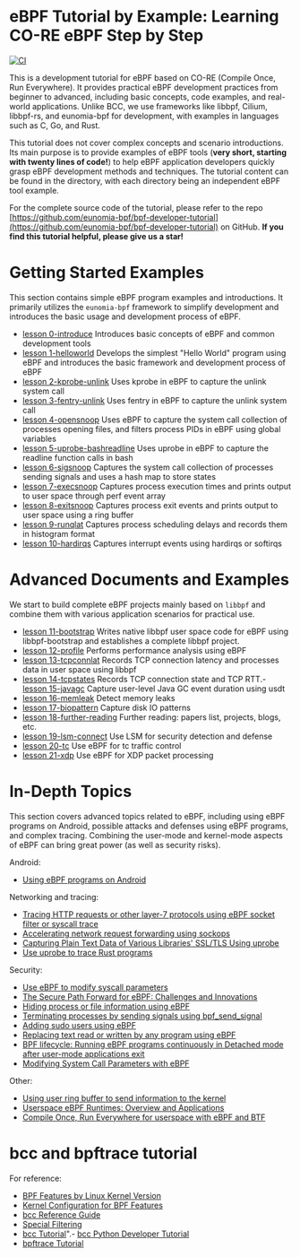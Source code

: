 # eBPF Tutorial by Example: Learning CO-RE eBPF Step by Step

[![CI](https://github.com/eunomia-bpf/bpf-developer-tutorial/actions/workflows/main.yml/badge.svg)](https://github.com/eunomia-bpf/bpf-developer-tutorial/actions/workflows/main.yml)

This is a development tutorial for eBPF based on CO-RE (Compile Once, Run Everywhere). It provides practical eBPF development practices from beginner to advanced, including basic concepts, code examples, and real-world applications. Unlike BCC, we use frameworks like libbpf, Cilium, libbpf-rs, and eunomia-bpf for development, with examples in languages such as C, Go, and Rust.

This tutorial does not cover complex concepts and scenario introductions. Its main purpose is to provide examples of eBPF tools (**very short, starting with twenty lines of code!**) to help eBPF application developers quickly grasp eBPF development methods and techniques. The tutorial content can be found in the directory, with each directory being an independent eBPF tool example.

For the complete source code of the tutorial, please refer to the repo [https://github.com/eunomia-bpf/bpf-developer-tutorial](https://github.com/eunomia-bpf/bpf-developer-tutorial) on GitHub. **If you find this tutorial helpful, please give us a star!**

# Getting Started Examples

This section contains simple eBPF program examples and introductions. It primarily utilizes the `eunomia-bpf` framework to simplify development and introduces the basic usage and development process of eBPF.

- [lesson 0-introduce](0-introduce/README.md) Introduces basic concepts of eBPF and common development tools
- [lesson 1-helloworld](1-helloworld/README.md) Develops the simplest "Hello World" program using eBPF and introduces the basic framework and development process of eBPF
- [lesson 2-kprobe-unlink](2-kprobe-unlink/README.md) Uses kprobe in eBPF to capture the unlink system call
- [lesson 3-fentry-unlink](3-fentry-unlink/README.md) Uses fentry in eBPF to capture the unlink system call
- [lesson 4-opensnoop](4-opensnoop/README.md) Uses eBPF to capture the system call collection of processes opening files, and filters process PIDs in eBPF using global variables
- [lesson 5-uprobe-bashreadline](5-uprobe-bashreadline/README.md) Uses uprobe in eBPF to capture the readline function calls in bash
- [lesson 6-sigsnoop](6-sigsnoop/README.md) Captures the system call collection of processes sending signals and uses a hash map to store states
- [lesson 7-execsnoop](7-execsnoop/README.md) Captures process execution times and prints output to user space through perf event array
- [lesson 8-exitsnoop](8-exitsnoop/README.md) Captures process exit events and prints output to user space using a ring buffer
- [lesson 9-runqlat](9-runqlat/README.md) Captures process scheduling delays and records them in histogram format
- [lesson 10-hardirqs](10-hardirqs/README.md) Captures interrupt events using hardirqs or softirqs

# Advanced Documents and Examples

We start to build complete eBPF projects mainly based on `libbpf` and combine them with various application scenarios for practical use.

- [lesson 11-bootstrap](11-bootstrap/README.md) Writes native libbpf user space code for eBPF using libbpf-bootstrap and establishes a complete libbpf project.
- [lesson 12-profile](12-profile/README.md) Performs performance analysis using eBPF
- [lesson 13-tcpconnlat](13-tcpconnlat/README.md) Records TCP connection latency and processes data in user space using libbpf
- [lesson 14-tcpstates](14-tcpstates/README.md) Records TCP connection state and TCP RTT.- [lesson 15-javagc](15-javagc/README.md) Capture user-level Java GC event duration using usdt
- [lesson 16-memleak](16-memleak/README.md) Detect memory leaks
- [lesson 17-biopattern](17-biopattern/README.md) Capture disk IO patterns
- [lesson 18-further-reading](18-further-reading/README.md) Further reading: papers list, projects, blogs, etc.
- [lesson 19-lsm-connect](19-lsm-connect/README.md) Use LSM for security detection and defense
- [lesson 20-tc](20-tc/README.md) Use eBPF for tc traffic control
- [lesson 21-xdp](21-xdp/README.md) Use eBPF for XDP packet processing

# In-Depth Topics

This section covers advanced topics related to eBPF, including using eBPF programs on Android, possible attacks and defenses using eBPF programs, and complex tracing. Combining the user-mode and kernel-mode aspects of eBPF can bring great power (as well as security risks).

Android:

- [Using eBPF programs on Android](22-android/README.md)

Networking and tracing:

- [Tracing HTTP requests or other layer-7 protocols using eBPF socket filter or syscall trace](23-http/README.md)
- [Accelerating network request forwarding using sockops](29-sockops/README.md)
- [Capturing Plain Text Data of Various Libraries' SSL/TLS Using uprobe](30-sslsniff/README.md)
- [Use uprobe to trace Rust programs](37-uprobe-rust/README.md)

Security:

- [Use eBPF to modify syscall parameters](34-syscall/README.md)
- [The Secure Path Forward for eBPF: Challenges and Innovations](18-further-reading/ebpf-security.md)
- [Hiding process or file information using eBPF](24-hide/README.md)
- [Terminating processes by sending signals using bpf_send_signal](25-signal/README.md)
- [Adding sudo users using eBPF](26-sudo/README.md)
- [Replacing text read or written by any program using eBPF](27-replace/README.md)
- [BPF lifecycle: Running eBPF programs continuously in Detached mode after user-mode applications exit](28-detach/README.md)
- [Modifying System Call Parameters with eBPF](34-syscall/README.md)

Other:

- [Using user ring buffer to send information to the kernel](35-user-ringbuf/README.md)
- [Userspace eBPF Runtimes: Overview and Applications](36-userspace-ebpf/README.md)
- [Compile Once, Run Everywhere for userspace with eBPF and BTF](38-btf-uprobe/README.md)

# bcc and bpftrace tutorial

For reference:

- [BPF Features by Linux Kernel Version](bcc-documents/kernel-versions.md)
- [Kernel Configuration for BPF Features](bcc-documents/kernel_config.md)
- [bcc Reference Guide](bcc-documents/reference_guide.md)
- [Special Filtering](bcc-documents/special_filtering.md)
- [bcc Tutorial](bcc-documents/tutorial.md)".- [bcc Python Developer Tutorial](bcc-documents/tutorial_bcc_python_developer.md)
- [bpftrace Tutorial](bpftrace-tutorial/README.md)